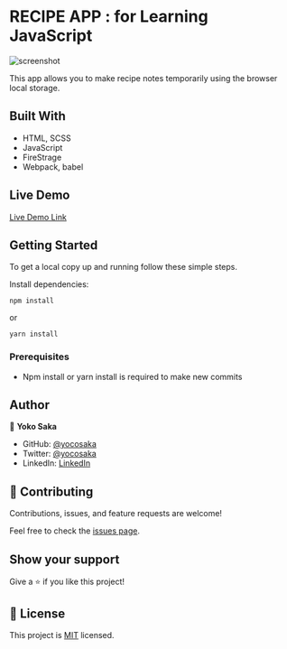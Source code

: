 # RECIPE APP : for Learning JavaScript

![screenshot](./screenshot.jpg)

This app allows you to make recipe notes temporarily using the browser local storage.

## Built With

- HTML, SCSS
- JavaScript
- FireStrage
- Webpack, babel

## Live Demo

[Live Demo Link](https://yocosaka.github.io)


## Getting Started

To get a local copy up and running follow these simple steps.

Install dependencies:

```
npm install
```

or 

```
yarn install
```

### Prerequisites

- Npm install or yarn install is required to make new commits


## Author

👤 **Yoko Saka**

- GitHub: [@yocosaka](https://github.com/yocosaka)
- Twitter: [@yocosaka](https://twitter.com/yocosaka)
- LinkedIn: [LinkedIn](https://www.linkedin.com/in/yokosaka)

## 🤝 Contributing

Contributions, issues, and feature requests are welcome!

Feel free to check the [issues page](../../issues).

## Show your support

Give a ⭐️ if you like this project!

## 📝 License

This project is [MIT](lic.url) licensed.
